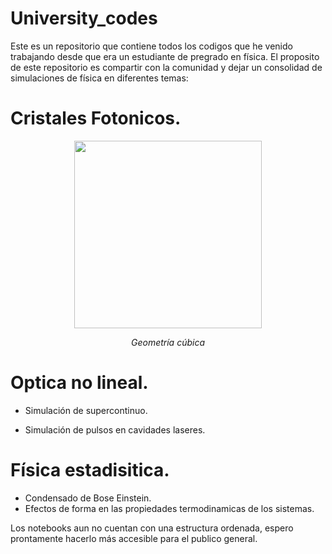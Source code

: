 # University_codes
Este es un repositorio que contiene todos los codigos que he venido trabajando desde que era un estudiante de pregrado en física. El proposito de este repositorio es compartir con la comunidad y dejar un consolidad de simulaciones de física en diferentes temas:

# Cristales Fotonicos.
<center>
<img src="![image](https://github.com/EstebanM-98/University_codes/assets/70489292/d2fae426-f979-4780-af3b-26a4b41176ca)" style="width:300px;height:300px;">
</center>
<center>
<p><i>Geometría cúbica</i></p>
</center>

# Optica no lineal.

- Simulación de supercontinuo.

- Simulación de pulsos en cavidades laseres.

# Física estadisitica.

- Condensado de Bose Einstein.
- Efectos de forma en las propiedades termodinamicas de los sistemas.

  

Los notebooks aun no cuentan con una estructura ordenada, espero prontamente hacerlo más accesible para el publico general.
